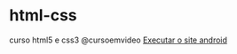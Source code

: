 # html-css
curso html5 e css3 @cursoemvideo
  <a href="https://yzziv.github.io/html-css/exercicios/modulo2/Des0010/index.html">Executar o site android</a>